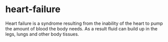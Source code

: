 # heart-failure
Heart failure is a syndrome resulting from the inability of the heart to pump the amount of blood the body needs. As a result fluid can build  up in the legs, lungs and other body tissues. 
